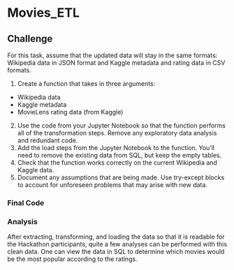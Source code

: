 # Movies_ETL

## Challenge
For this task, assume that the updated data will stay in the same formats: Wikipedia data in JSON format and Kaggle metadata and rating data in CSV formats.

1. Create a function that takes in three arguments:
- Wikipedia data
- Kaggle metadata
- MovieLens rating data (from Kaggle)
2. Use the code from your Jupyter Notebook so that the function performs all of the transformation steps. Remove any exploratory data analysis and redundant code.
3. Add the load steps from the Jupyter Notebook to the function. You’ll need to remove the existing data from SQL, but keep the empty tables.
4. Check that the function works correctly on the current Wikipedia and Kaggle data.
5. Document any assumptions that are being made. Use try-except blocks to account for unforeseen problems that may arise with new data.

### Final Code


### Analysis

After extracting, transforming, and loading the data so that it is readable for the Hackathon participants, quite a few analyses can be performed with this clean data. One can view the data in SQL to determine which movies would be the most popular according to the ratings.
